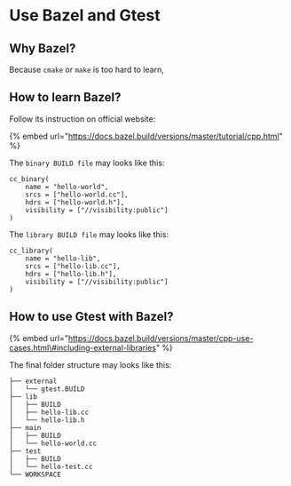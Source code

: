 # Use Bazel and Gtest

## Why Bazel?

Because `cmake` or `make` is too hard to learn,

## How to learn Bazel?

Follow its instruction on official website: 

{% embed url="https://docs.bazel.build/versions/master/tutorial/cpp.html" %}

The `binary BUILD file` may looks like this:

```text
cc_binary(
    name = "hello-world",
    srcs = ["hello-world.cc"],
    hdrs = ["hello-world.h"],
    visibility = ["//visibility:public"]
)
```

The `library BUILD file` may looks like this:

```text
cc_library(
    name = "hello-lib",
    srcs = ["hello-lib.cc"],
    hdrs = ["hello-lib.h"],
    visibility = ["//visibility:public"]
)
```

## How to use Gtest with Bazel?

{% embed url="https://docs.bazel.build/versions/master/cpp-use-cases.html\#including-external-libraries" %}

The final folder structure may looks like this:

```text
├── external
│   └── gtest.BUILD
├── lib
│   ├── BUILD
│   ├── hello-lib.cc
│   └── hello-lib.h
├── main
│   ├── BUILD
│   └── hello-world.cc
├── test
│   ├── BUILD
│   └── hello-test.cc
└── WORKSPACE
```

